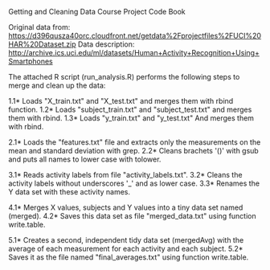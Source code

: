 Getting and Cleaning Data Course Project Code Book

Original data from: https://d396qusza40orc.cloudfront.net/getdata%2Fprojectfiles%2FUCI%20HAR%20Dataset.zip
Data description: http://archive.ics.uci.edu/ml/datasets/Human+Activity+Recognition+Using+Smartphones

The attached R script (run_analysis.R) performs the following steps to merge and clean up the data:

1.1* Loads "X_train.txt" and "X_test.txt" and merges them with rbind function.
1.2* Loads "subject_train.txt" and "subject_test.txt" and merges them with rbind.
1.3* Loads "y_train.txt" and "y_test.txt" And merges them with rbind.

2.1* Loads the "features.txt" file and extracts only the measurements on the mean and standard deviation with grep.
2.2* Cleans brachets '()' with gsub and puts all names to lower case with tolower.

3.1* Reads activity labels from file "activity_labels.txt". 
3.2* Cleans the activity labels without underscores '_' and as lower case.
3.3* Renames the Y data set with these activity names.

4.1* Merges X values, subjects and Y values into a tiny data set named (merged).
4.2* Saves this data set as file "merged_data.txt" using function write.table.

5.1* Creates a second, independent tidy data set (mergedAvg) with the average of each measurement for each activity and each subject.
5.2* Saves it as the file named "final_averages.txt" using function write.table.
